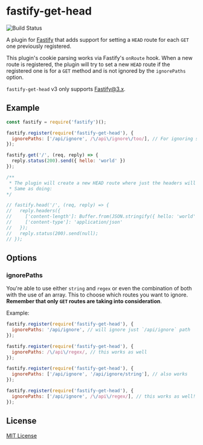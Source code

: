 # fastify-get-head

![Build Status](https://github.com/MetCoder95/fastify-get-head/workflows/CI/badge.svg?branch=main)

A plugin for [Fastify](http://fastify.io/) that adds support for setting a `HEAD` route for each `GET` one previously registered.

This plugin's cookie parsing works via Fastify's `onRoute` hook. When a new route is registered, the plugin will try to set a new `HEAD` route if the registered one is for a `GET` method and is not ignored by the `ignorePaths` option.

`fastify-get-head` v3 only supports Fastify@3.x.
<!-- Will be updated once https://github.com/fastify/fastify/commit/449fc5c25e7d2e277e68bb3f4416cfd858a71cec is released -->

## Example

```js
const fastify = require('fastify')();

fastify.register(require('fastify-get-head'), {
  ignorePaths: ['/api/ignore', /\/api\/ignore\/too/], // For ignoring specific paths
});

fastify.get('/', (req, reply) => {
  reply.status(200).send({ hello: 'world' })
});

/**
 * The plugin will create a new HEAD route where just the headers will be sent
 * Same as doing:
*/

// fastify.head('/', (req, reply) => {
//   reply.headers({
//     ['content-length']: Buffer.from(JSON.stringify({ hello: 'world' })).byteLength
//     ['content-type']: 'application/json'
//   });
//   reply.status(200).send(null);
// });
```

## Options

### ignorePaths

You're able to use either `string` and `regex` or even the combination of both with the use of an array. This to choose which routes you want to ignore. **Remember that only `GET` routes are taking into consideration**.

Example:

```javascript
fastify.register(require('fastify-get-head'), {
  ignorePaths: '/api/ignore', // will ignore just `/api/ignore` path
});

fastify.register(require('fastify-get-head'), {
  ignorePaths: /\/api\/regex/, // this works as well
});

fastify.register(require('fastify-get-head'), {
  ignorePaths: ['/api/ignore', '/api/ignore/string'], // also works
});

fastify.register(require('fastify-get-head'), {
  ignorePaths: ['/api/ignore', /\/api\/regex/], // this works as well!
});
```

## License

[MIT License](https://github.com/MetCoder95/fastify-get-head/blob/main/LICENSE)
